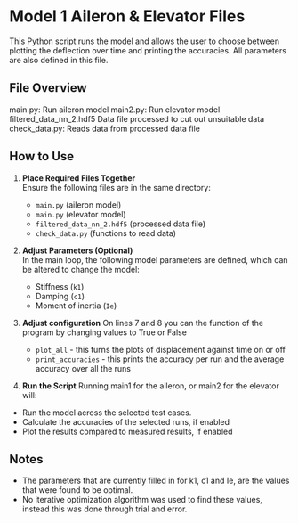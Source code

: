 # Model 1 Aileron & Elevator Files
This Python script runs the model and allows the user to choose between plotting the deflection over time and printing the accuracies. All parameters are also defined in this file.
## File Overview
main.py:                            Run aileron model
main2.py:                           Run elevator model
filtered_data_nn_2.hdf5             Data file processed to cut out unsuitable data
check_data.py:                      Reads data from processed data file


## How to Use
1. **Place Required Files Together**  
   Ensure the following files are in the same directory:
   - `main.py` (aileron model)
   - `main.py` (elevator model)
   - `filtered_data_nn_2.hdf5` (processed data file)
   - `check_data.py` (functions to read data)

2. **Adjust Parameters (Optional)**  
   In the main loop, the following model parameters are defined, which can be altered to change the model:
   - Stiffness (`k1`)
   - Damping (`c1`)
   - Moment of inertia (`Ie`)

3. **Adjust configuration**
   On lines 7 and 8 you can the function of the program by changing values to True or False
   - `plot_all`            - this turns the plots of displacement against time on or off
   - `print_accuracies`    - this prints the accuracy per run and the average accuracy over all the runs

4. **Run the Script**
Running main1 for the aileron, or main2 for the elevator will:
- Run the model across the selected test cases.
- Calculate the accuracies of the selected runs, if enabled
- Plot the results compared to measured results, if enabled

## Notes
- The parameters that are currently filled in for k1, c1 and Ie, are the values that were found to be optimal.
- No iterative optimization algorithm was used to find these values, instead this was done through trial and error.
